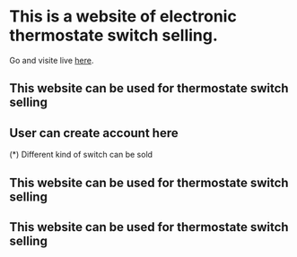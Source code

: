 # This is a website of electronic thermostate switch selling.

Go and visite live  [here](https://vibor-switches.web.app/).

## This website can be used for thermostate switch selling 
## User can create account here
(*) Different kind of switch can be sold
## This website can be used for thermostate switch selling 
## This website can be used for thermostate switch selling 


